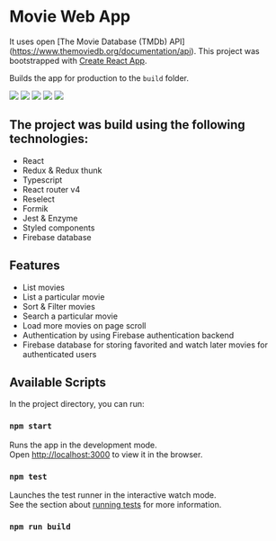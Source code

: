 # Movie Web App
It uses open [The Movie Database (TMDb) API] (https://www.themoviedb.org/documentation/api).
This project was bootstrapped with [Create React App](https://github.com/facebook/create-react-app).

Builds the app for production to the `build` folder.

![](https://github.com/Safr/react-rmdb/master/public/images/Screenshot_1.png)
![](https://github.com/Safr/react-rmdb/master/public/images/Screenshot_2.png)
![](https://github.com/Safr/react-rmdb/master/public/images/Screenshot_3.png)
![](https://github.com/Safr/react-rmdb/master/public/images/Screenshot_4.png)
![](https://github.com/Safr/react-rmdb/master/public/images/Screenshot_5.png)

## The project was build using the following technologies:
* React
* Redux & Redux thunk
* Typescript
* React router v4
* Reselect
* Formik
* Jest & Enzyme
* Styled components
* Firebase database

## Features
* List movies
* List a particular movie
* Sort & Filter movies
* Search a particular movie
* Load more movies on page scroll
* Authentication by using Firebase authentication backend
* Firebase database for storing favorited and watch later movies for authenticated users

## Available Scripts

In the project directory, you can run:

### `npm start`

Runs the app in the development mode.<br>
Open [http://localhost:3000](http://localhost:3000) to view it in the browser.

### `npm test`

Launches the test runner in the interactive watch mode.<br>
See the section about [running tests](https://facebook.github.io/create-react-app/docs/running-tests) for more information.

### `npm run build`